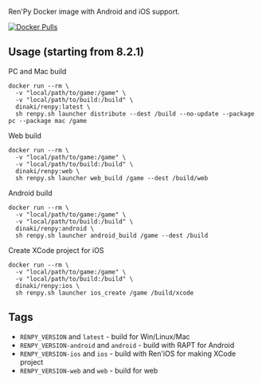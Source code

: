 Ren'Py Docker image with Android and iOS support.

[![Docker Pulls](https://img.shields.io/docker/pulls/dinaki/renpy)](https://hub.docker.com/r/dinaki/renpy)

## Usage (starting from 8.2.1)
PC and Mac build
```
docker run --rm \
  -v "local/path/to/game:/game" \
  -v "local/path/to/build:/build" \
  dinaki/renpy:latest \
  sh renpy.sh launcher distribute --dest /build --no-update --package pc --package mac /game
```

Web build
```
docker run --rm \
  -v "local/path/to/game:/game" \
  -v "local/path/to/build:/build" \
  dinaki/renpy:web \
  sh renpy.sh launcher web_build /game --dest /build/web
```

Android build
```
docker run --rm \
  -v "local/path/to/game:/game" \
  -v "local/path/to/build:/build" \
  dinaki/renpy:android \
  sh renpy.sh launcher android_build /game --dest /build
```

Create XCode project for iOS
```
docker run --rm \
  -v "local/path/to/game:/game" \
  -v "local/path/to/build:/build" \
  dinaki/renpy:ios \
  sh renpy.sh launcher ios_create /game /build/xcode
```

## Tags

- `RENPY_VERSION` and `latest` - build for Win/Linux/Mac
- `RENPY_VERSION-android` and `android` - build with RAPT for Android
- `RENPY_VERSION-ios` and `ios` - build with Ren'iOS for making XCode project
- `RENPY_VERSION-web` and `web` - build for web